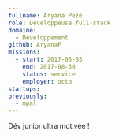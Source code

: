 ```yaml
---
fullname: Aryana Pezé
role: Développeuse full-stack
domaine:
  - Développement
github: AryanaP
missions:
  - start: 2017-05-03
    end: 2017-08-30
    status: service
    employer: octo
startups:
previously:
  - mpal
---
```


Dév junior ultra motivée !
